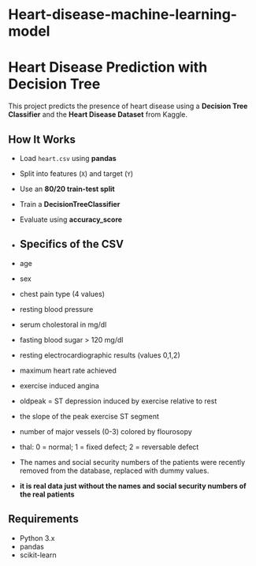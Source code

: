 # Heart-disease-machine-learning-model
# Heart Disease Prediction with Decision Tree

This project predicts the presence of heart disease using a **Decision Tree Classifier** and the **Heart Disease Dataset** from Kaggle.  

## How It Works
- Load `heart.csv` using **pandas**  
- Split into features (`X`) and target (`Y`)  
- Use an **80/20 train-test split**  
- Train a **DecisionTreeClassifier**  
- Evaluate using **accuracy_score**

- ## Specifics of the CSV
- age
- sex
- chest pain type (4 values)
- resting blood pressure
- serum cholestoral in mg/dl
- fasting blood sugar > 120 mg/dl
- resting electrocardiographic results (values 0,1,2)
- maximum heart rate achieved
- exercise induced angina
- oldpeak = ST depression induced by exercise relative to rest
- the slope of the peak exercise ST segment
- number of major vessels (0-3) colored by flourosopy
- thal: 0 = normal; 1 = fixed defect; 2 = reversable defect
- The names and social security numbers of the patients were recently removed from the database, replaced with dummy values.
- **it is real data just without the names and social security numbers of the real patients**


## Requirements
- Python 3.x  
- pandas  
- scikit-learn
